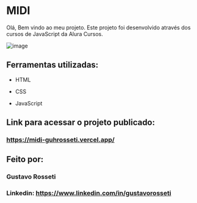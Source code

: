 # MIDI
Olá, Bem vindo ao meu projeto. Este projeto foi desenvolvido através dos cursos de JavaScript da Alura Cursos.

![image](https://github.com/Guhrosseti/assets-readme/blob/main/alura-midi.png)

## Ferramentas utilizadas:

* HTML

* CSS

* JavaScript

## Link para acessar o projeto publicado:

### https://midi-guhrosseti.vercel.app/

## Feito por:

### Gustavo Rosseti

### Linkedin: https://www.linkedin.com/in/gustavorosseti
